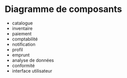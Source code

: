 # Diagramme de composants
- catalogue
- inventaire
- paiement
- comptabilité
- notification
- profil
- emprunt
- analyse de données
- conformité
- interface utilisateur